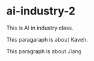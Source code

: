 # ai-industry-2

This is AI in industry class.

This paragaraph is about Kaveh.

This paragraph is about Jiang
